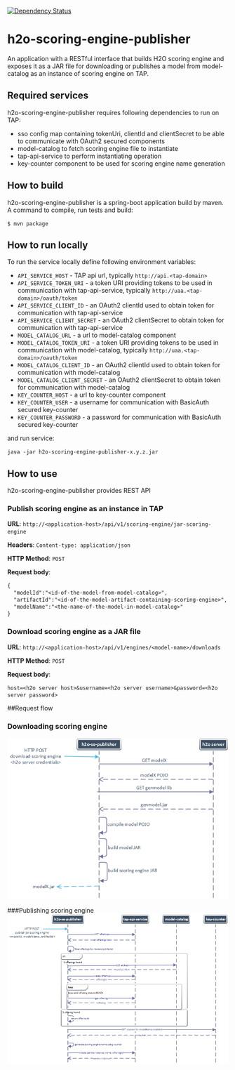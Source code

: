 [![Dependency Status](https://www.versioneye.com/user/projects/572367feba37ce00350af6cb/badge.svg?style=flat)](https://www.versioneye.com/user/projects/572367feba37ce00350af6cb)

# h2o-scoring-engine-publisher

An application with a RESTful interface that builds H2O scoring engine and exposes it as a JAR file for downloading or publishes a model from model-catalog as an instance of scoring engine on TAP.

## Required services
h2o-scoring-engine-publisher requires following dependencies to run on TAP:
* sso config map containing tokenUri, clientId and clientSecret to be able to communicate with OAuth2 secured components 
* model-catalog to fetch scoring engine file to instantiate
* tap-api-service to perform instantiating operation 
* key-counter component to be used for scoring engine name generation

## How to build
h2o-scoring-engine-publisher is a spring-boot application build by maven. A command to compile, run tests and build:
```
$ mvn package
```

## How to run locally
To run the service locally define following environment variables:

* `API_SERVICE_HOST` - TAP api url, typically `http://api.<tap-domain>`
* `API_SERVICE_TOKEN_URI` - a token URI providing tokens to be used in communication with tap-api-service, typically `http://uaa.<tap-domain>/oauth/token`
* `API_SERVICE_CLIENT_ID` - an OAuth2 clientId used to obtain token for communication with tap-api-service
* `API_SERVICE_CLIENT_SECRET` - an OAuth2 clientSecret to obtain token for communication with tap-api-service
* `MODEL_CATALOG_URL` - a url to model-catalog component
* `MODEL_CATALOG_TOKEN_URI` - a token URI providing tokens to be used in communication with model-catalog, typically `http://uaa.<tap-domain>/oauth/token`
* `MODEL_CATALOG_CLIENT_ID` - an OAuth2 clientId used to obtain token for communication with model-catalog
* `MODEL_CATALOG_CLIENT_SECRET` - an OAuth2 clientSecret to obtain token for communication with model-catalog
* `KEY_COUNTER_HOST` - a url to key-counter component
* `KEY_COUNTER_USER` - a username for communication with BasicAuth secured key-counter
* `KEY_COUNTER_PASSWORD` - a password for communication with BasicAuth secured key-counter

and run service:
```
java -jar h2o-scoring-engine-publisher-x.y.z.jar
```

## How to use
h2o-scoring-engine-publisher provides REST API

### Publish scoring engine as an instance in TAP

**URL**: `http://<application-host>/api/v1/scoring-engine/jar-scoring-engine`

**Headers**: `Content-type: application/json`

**HTTP Method**: `POST`

**Request body**: 
```
{  
  "modelId":"<id-of-the-model-from-model-catalog>",
  "artifactId":"<id-of-the-model-artifact-containing-scoring-engine>",
  "modelName":"<the-name-of-the-model-in-model-catalog>"
}
```
### Download scoring engine as a JAR file
**URL**: `http://<application-host>/api/v1/engines/<model-name>/downloads`

**HTTP Method**: `POST`

**Request body**: 
```
host=<h2o server host>&username=<h2o server username>&password=<h2o server password>
```

##Request flow
### Downloading scoring engine
![](docs/downloading_engine.png)

###Publishing scoring engine
![](docs/publishing_engine.png)





